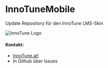 # InnoTuneMobile
Update Repository für den InnoTune LMS-Skin

![InnoTune Logo](/webif/InnoControl/images/cover.png)

#### Kontakt:
* [InnoTune.at!](http://www.innotune.at/kontakt/)
* In Github über Issues
